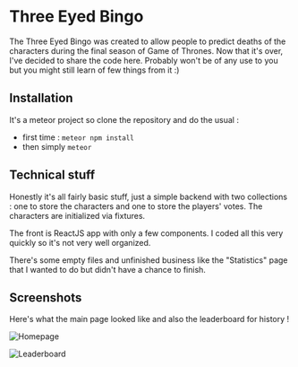 Three Eyed Bingo
===

The Three Eyed Bingo was created to allow people to predict deaths of the characters during the final season of Game of Thrones. Now that it's over, I've decided to share the code here. Probably won't be of any use to you but you might still learn of few things from it :)

## Installation

It's a meteor project so clone the repository and do the usual :
* first time : ```meteor npm install```
* then simply ```meteor``` 

## Technical stuff

Honestly it's all fairly basic stuff, just a simple backend with two collections
 : one to store the characters and one to store the players' votes. The characters are initialized via fixtures.

 The front is ReactJS app with only a few components. I coded all this very quickly so it's not very well organized.

 There's some empty files and unfinished business like the "Statistics" page that I wanted to do but didn't have a chance to finish.

 ## Screenshots

 Here's what the main page looked like and also the leaderboard for history !
 
 ![Homepage](https://static.three-eyed-bingo.com/threeeyedhome.png)
 
 ![Leaderboard](https://static.three-eyed-bingo.com/threeeyedleaderboard.png)
